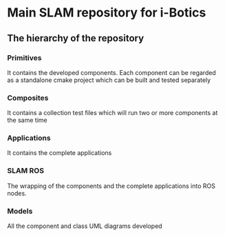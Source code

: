 # Main SLAM repository for i-Botics

## The hierarchy of the repository 

### Primitives

It contains the developed components. Each component can be regarded as a standalone cmake project which can be built and tested separately

### Composites

It contains a collection test files which will run two or more components at the same time

### Applications

It contains the complete applications

### SLAM ROS

The wrapping of the components and the complete applications into ROS nodes. 

### Models 
All the component and class UML diagrams developed 



